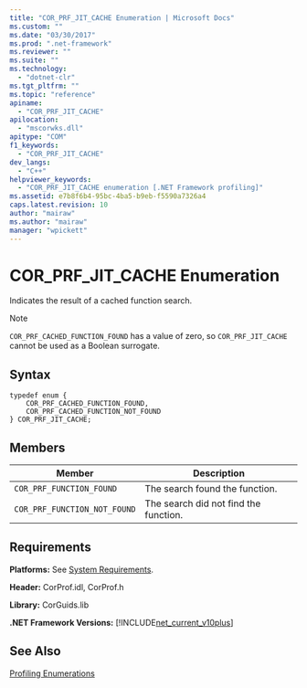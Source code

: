 ```yaml
---
title: "COR_PRF_JIT_CACHE Enumeration | Microsoft Docs"
ms.custom: ""
ms.date: "03/30/2017"
ms.prod: ".net-framework"
ms.reviewer: ""
ms.suite: ""
ms.technology: 
  - "dotnet-clr"
ms.tgt_pltfrm: ""
ms.topic: "reference"
apiname: 
  - "COR_PRF_JIT_CACHE"
apilocation: 
  - "mscorwks.dll"
apitype: "COM"
f1_keywords: 
  - "COR_PRF_JIT_CACHE"
dev_langs: 
  - "C++"
helpviewer_keywords: 
  - "COR_PRF_JIT_CACHE enumeration [.NET Framework profiling]"
ms.assetid: e7b8f6b4-95bc-4ba5-b9eb-f5590a7326a4
caps.latest.revision: 10
author: "mairaw"
ms.author: "mairaw"
manager: "wpickett"
---
```

# COR_PRF_JIT_CACHE Enumeration
Indicates the result of a cached function search.  
  
> [!NOTE]
>  `COR_PRF_CACHED_FUNCTION_FOUND` has a value of zero, so `COR_PRF_JIT_CACHE` cannot be used as a Boolean surrogate.  
  
## Syntax  
  
```  
typedef enum {  
    COR_PRF_CACHED_FUNCTION_FOUND,  
    COR_PRF_CACHED_FUNCTION_NOT_FOUND  
} COR_PRF_JIT_CACHE;  
```  
  
## Members  
  
|Member|Description|  
|------------|-----------------|  
|`COR_PRF_FUNCTION_FOUND`|The search found the function.|  
|`COR_PRF_FUNCTION_NOT_FOUND`|The search did not find the function.|  
  
## Requirements  
 **Platforms:** See [System Requirements](../../../../docs/framework/get-started/system-requirements.md).  
  
 **Header:** CorProf.idl, CorProf.h  
  
 **Library:** CorGuids.lib  
  
 **.NET Framework Versions:** [!INCLUDE[net_current_v10plus](../../../../includes/net-current-v10plus-md.md)]  
  
## See Also  
 [Profiling Enumerations](../../../../docs/framework/unmanaged-api/profiling/profiling-enumerations.md)
